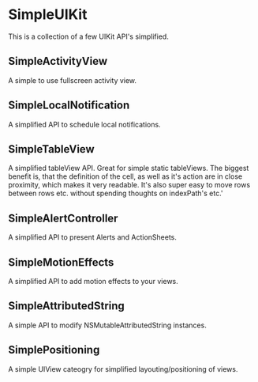 # SimpleUIKit

This is a collection of a few UIKit API's simplified.

## SimpleActivityView

A simple to use fullscreen activity view.

## SimpleLocalNotification

A simplified API to schedule local notifications.

## SimpleTableView

A simplified tableView API. Great for simple static tableViews.
The biggest benefit is, that the definition of the cell, as well as it's
action are in close proximity, which makes it very readable.
It's also super easy to move rows between rows etc. without spending
thoughts on indexPath's etc.'

## SimpleAlertController

A simplified API to present Alerts and ActionSheets.

## SimpleMotionEffects

A simplified API to add motion effects to your views.

## SimpleAttributedString

A simple API to modify NSMutableAttributedString instances.

## SimplePositioning

A simple UIView cateogry for simplified layouting/positioning of views.
